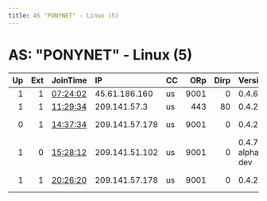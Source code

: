 ```yaml
---
title: AS "PONYNET" - Linux (5)
---
```


# AS: "PONYNET" - Linux (5)

|   Up |   Ext | JoinTime                                                                                              | IP             | CC   |   ORp |   Dirp | Version           | Contact                      | Nickname   |   eFamMembers |
|-----:|------:|:------------------------------------------------------------------------------------------------------|:---------------|:-----|------:|-------:|:------------------|:-----------------------------|:-----------|--------------:|
|    1 |     1 | [07:24:02](https://nusenu.github.io/OrNetStats/w/relay/E8153BBE41A15EEB8BFBF086934702DCB217635B.html) | 45.61.186.160  | us   |  9001 |      0 | 0.4.6.10          | tor-abuse@oiers.org          | BuyVM      |             1 |
|    1 |     1 | [11:29:34](https://nusenu.github.io/OrNetStats/w/relay/977582D16E7262B62A41A882F7BF1B48FA7E6D90.html) | 209.141.57.3   | us   |   443 |     80 | 0.4.2.7           | None                         | MrRage     |             1 |
|    0 |     1 | [14:37:34](https://nusenu.github.io/OrNetStats/w/relay/CB867BCA85807BB677AC5204720F692A91AF0461.html) | 209.141.57.178 | us   |  9001 |      0 | 0.4.2.7           | juan dnmx8163@dnmx.org       | juanovo    |             1 |
|    1 |     0 | [15:28:12](https://nusenu.github.io/OrNetStats/w/relay/647DA823341DE919356813E69ACF4EDE72048212.html) | 209.141.51.102 | us   |  9001 |      0 | 0.4.7.4-alpha-dev | David Williams &lt;dw95cc@ou | dw95cc1    |             1 |
|    1 |     1 | [20:26:20](https://nusenu.github.io/OrNetStats/w/relay/9CBBD4C4195178B302EDBFF5CEAD29EAFA6AFE82.html) | 209.141.57.178 | us   |  9001 |      0 | 0.4.2.7           | juan dnmx8163@dnmx.org       | juanovo    |             1 |
